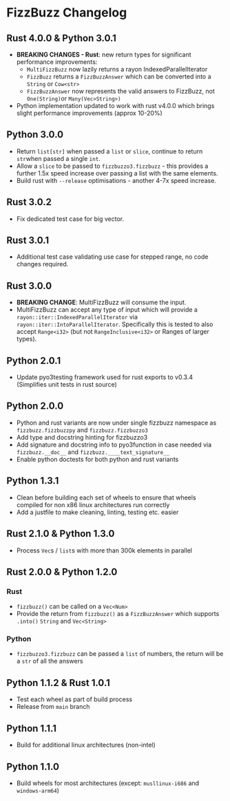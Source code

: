 # FizzBuzz Changelog

## Rust 4.0.0 & Python 3.0.1

- **BREAKING CHANGES - Rust**: new return types for significant performance improvements:
  - `MultiFizzBuzz` now lazily returns a rayon IndexedParallelIterator
  - `FizzBuzz` returns a `FizzBuzzAnswer` which can be converted into a `String` or `Cow<str>`
  - `FizzBuzzAnswer` now represents the valid answers to FizzBuzz, not `One(String)`or `Many(Vec>String>)`
- Python implementation updated to work with rust v4.0.0 which brings slight performance improvements (approx 10-20%)

## Python 3.0.0

- Return `list[str]` when passed a `list` or `slice`, continue to return `str`when passed a single `int`.
- Allow a `slice` to be passed to `fizzbuzzo3.fizzbuzz` - this provides a further 1.5x speed increase over passing a list with the same elements.
- Build rust with `--release` optimisations - another 4-7x speed increase.

## Rust 3.0.2

- Fix dedicated test case for big vector.

## Rust 3.0.1

- Additional test case validating use case for stepped range, no code changes required.

## Rust 3.0.0

- **BREAKING CHANGE**: MultiFizzBuzz will consume the input.
- MultiFizzBuzz can accept any type of input which will provide a `rayon::iter::IndexedParallelIterator` via `rayon::iter::IntoParallelIterator`. Specifically this is tested to also accept `Range<i32>` (but not `RangeInclusive<i32>` or Ranges of larger types).

## Python 2.0.1

- Update pyo3testing framework used for rust exports to v0.3.4 (Simplifies unit tests in rust source)

## Python 2.0.0

- Python and rust variants are now under single fizzbuzz namespace as `fizzbuzz.fizzbuzzpy` and `fizzbuzz.fizzbuzzo3`
- Add type and docstring hinting for fizzbuzzo3
- Add signature and docstring info to pyo3function in case needed via `fizzbuzz.__doc__` and `fizzbuzz.____text_signature__`
- Enable python doctests for both python and rust variants

## Python 1.3.1

- Clean before building each set of wheels to ensure that wheels compiled for non x86 linux architectures run correctly
- Add a justfile to make cleaning, linting, testing etc. easier

## Rust 2.1.0 & Python 1.3.0

- Process `Vec`s / `list`s with more than 300k elements in parallel

## Rust 2.0.0 & Python 1.2.0

### Rust

- `fizzbuzz()` can be called on a `Vec<Num>`
- Provide the return from `fizzbuzz()` as a `FizzBuzzAnswer` which supports `.into()` `String` and `Vec<String>`

### Python

- `fizzbuzzo3.fizzbuzz` can be passed a `list` of numbers, the return will be a `str` of all the answers

## Python 1.1.2 & Rust 1.0.1

- Test each wheel as part of build process
- Release from `main` branch

## Python 1.1.1

- Build for additional linux architectures (non-intel)

## Python 1.1.0

- Build wheels for most architectures (except: `musllinux-i686` and `windows-arm64`)
